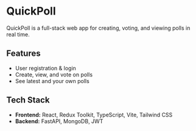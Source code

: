 # QuickPoll

QuickPoll is a full-stack web app for creating, voting, and viewing polls in real time.

## Features

- User registration & login
- Create, view, and vote on polls
- See latest and your own polls

## Tech Stack

- **Frontend:** React, Redux Toolkit, TypeScript, Vite, Tailwind CSS
- **Backend:** FastAPI, MongoDB, JWT
